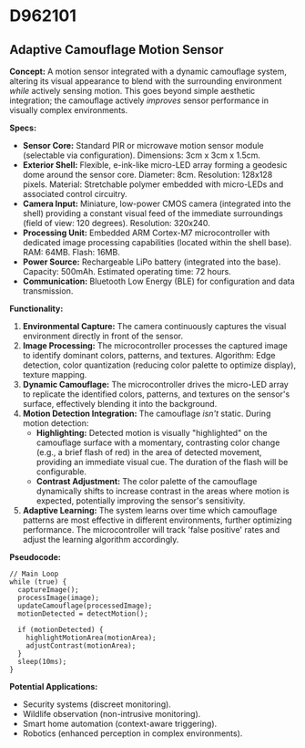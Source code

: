 # D962101

## Adaptive Camouflage Motion Sensor

**Concept:** A motion sensor integrated with a dynamic camouflage system, altering its visual appearance to blend with the surrounding environment *while* actively sensing motion. This goes beyond simple aesthetic integration; the camouflage actively *improves* sensor performance in visually complex environments.

**Specs:**

*   **Sensor Core:** Standard PIR or microwave motion sensor module (selectable via configuration). Dimensions: 3cm x 3cm x 1.5cm.
*   **Exterior Shell:** Flexible, e-ink-like micro-LED array forming a geodesic dome around the sensor core. Diameter: 8cm. Resolution: 128x128 pixels. Material: Stretchable polymer embedded with micro-LEDs and associated control circuitry.
*   **Camera Input:** Miniature, low-power CMOS camera (integrated into the shell) providing a constant visual feed of the immediate surroundings (field of view: 120 degrees). Resolution: 320x240.
*   **Processing Unit:** Embedded ARM Cortex-M7 microcontroller with dedicated image processing capabilities (located within the shell base). RAM: 64MB. Flash: 16MB.
*   **Power Source:** Rechargeable LiPo battery (integrated into the base). Capacity: 500mAh. Estimated operating time: 72 hours.
*   **Communication:** Bluetooth Low Energy (BLE) for configuration and data transmission.

**Functionality:**

1.  **Environmental Capture:** The camera continuously captures the visual environment directly in front of the sensor.
2.  **Image Processing:** The microcontroller processes the captured image to identify dominant colors, patterns, and textures.  Algorithm: Edge detection, color quantization (reducing color palette to optimize display), texture mapping.
3.  **Dynamic Camouflage:** The microcontroller drives the micro-LED array to replicate the identified colors, patterns, and textures on the sensor's surface, effectively blending it into the background.
4.  **Motion Detection Integration:**  The camouflage *isn't* static.  During motion detection:
    *   **Highlighting:**  Detected motion is visually "highlighted" on the camouflage surface with a momentary, contrasting color change (e.g., a brief flash of red) in the area of detected movement, providing an immediate visual cue. The duration of the flash will be configurable.
    *   **Contrast Adjustment:** The color palette of the camouflage dynamically shifts to increase contrast in the areas where motion is expected, potentially improving the sensor's sensitivity.
5.  **Adaptive Learning:** The system learns over time which camouflage patterns are most effective in different environments, further optimizing performance. The microcontroller will track 'false positive' rates and adjust the learning algorithm accordingly.

**Pseudocode:**

```
// Main Loop
while (true) {
  captureImage();
  processImage(image);
  updateCamouflage(processedImage);
  motionDetected = detectMotion();

  if (motionDetected) {
    highlightMotionArea(motionArea);
    adjustContrast(motionArea);
  }
  sleep(10ms);
}
```

**Potential Applications:**

*   Security systems (discreet monitoring).
*   Wildlife observation (non-intrusive monitoring).
*   Smart home automation (context-aware triggering).
*   Robotics (enhanced perception in complex environments).